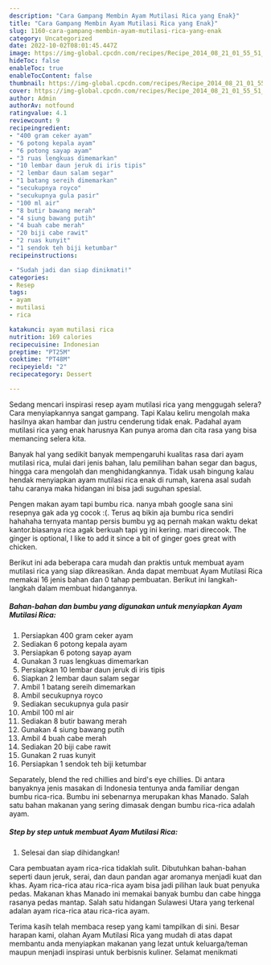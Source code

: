 ```yaml
---
description: "Cara Gampang Membin Ayam Mutilasi Rica yang Enak}"
title: "Cara Gampang Membin Ayam Mutilasi Rica yang Enak}"
slug: 1160-cara-gampang-membin-ayam-mutilasi-rica-yang-enak
category: Uncategorized
date: 2022-10-02T08:01:45.447Z
image: https://img-global.cpcdn.com/recipes/Recipe_2014_08_21_01_55_51_507_5137faea99097e7c46fa/680x482cq70/ayam-mutilasi-rica-foto-resep-utama.jpg
hideToc: false
enableToc: true
enableTocContent: false
thumbnail: https://img-global.cpcdn.com/recipes/Recipe_2014_08_21_01_55_51_507_5137faea99097e7c46fa/680x482cq70/ayam-mutilasi-rica-foto-resep-utama.jpg
cover: https://img-global.cpcdn.com/recipes/Recipe_2014_08_21_01_55_51_507_5137faea99097e7c46fa/680x482cq70/ayam-mutilasi-rica-foto-resep-utama.jpg
author: Admin
authorAv: notfound
ratingvalue: 4.1
reviewcount: 9
recipeingredient:
- "400 gram ceker ayam"
- "6 potong kepala ayam"
- "6 potong sayap ayam"
- "3 ruas lengkuas dimemarkan"
- "10 lembar daun jeruk di iris tipis"
- "2 lembar daun salam segar"
- "1 batang sereih dimemarkan"
- "secukupnya royco"
- "secukupnya gula pasir"
- "100 ml air"
- "8 butir bawang merah"
- "4 siung bawang putih"
- "4 buah cabe merah"
- "20 biji cabe rawit"
- "2 ruas kunyit"
- "1 sendok teh biji ketumbar"
recipeinstructions:

- "Sudah jadi dan siap dinikmati!"
categories:
- Resep
tags:
- ayam
- mutilasi
- rica

katakunci: ayam mutilasi rica 
nutrition: 169 calories
recipecuisine: Indonesian
preptime: "PT25M"
cooktime: "PT48M"
recipeyield: "2"
recipecategory: Dessert

---
```



Sedang mencari inspirasi resep ayam mutilasi rica yang menggugah selera? Cara menyiapkannya sangat gampang. Tapi Kalau keliru mengolah maka hasilnya akan hambar dan justru cenderung tidak enak. Padahal ayam mutilasi rica yang enak harusnya Kan punya aroma dan cita rasa yang bisa memancing selera kita.


Banyak hal yang sedikit banyak mempengaruhi kualitas rasa dari ayam mutilasi rica, mulai dari jenis bahan, lalu pemilihan bahan segar dan bagus, hingga cara mengolah dan menghidangkannya. Tidak usah bingung kalau hendak menyiapkan ayam mutilasi rica enak di rumah, karena asal sudah tahu caranya maka hidangan ini bisa jadi suguhan spesial.

Pengen makan ayam tapi bumbu rica. nanya mbah google sana sini resepnya gak ada yg cocok :(. Terus aq bikin aja bumbu rica sendiri hahahaha ternyata mantap persis bumbu yg aq pernah makan waktu dekat kantor.biasanya rica agak berkuah tapi yg ini kering. mari direcook. The ginger is optional, I like to add it since a bit of ginger goes great with chicken.


Berikut ini ada beberapa cara mudah dan praktis untuk membuat ayam mutilasi rica yang siap dikreasikan. Anda dapat membuat Ayam Mutilasi Rica memakai 16 jenis bahan dan 0 tahap pembuatan. Berikut ini langkah-langkah dalam membuat hidangannya.

<!--inarticleads1-->

##### Bahan-bahan dan bumbu yang digunakan untuk menyiapkan Ayam Mutilasi Rica:

1. Persiapkan 400 gram ceker ayam
1. Sediakan 6 potong kepala ayam
1. Persiapkan 6 potong sayap ayam
1. Gunakan 3 ruas lengkuas dimemarkan
1. Persiapkan 10 lembar daun jeruk di iris tipis
1. Siapkan 2 lembar daun salam segar
1. Ambil 1 batang sereih dimemarkan
1. Ambil secukupnya royco
1. Sediakan secukupnya gula pasir
1. Ambil 100 ml air
1. Sediakan 8 butir bawang merah
1. Gunakan 4 siung bawang putih
1. Ambil 4 buah cabe merah
1. Sediakan 20 biji cabe rawit
1. Gunakan 2 ruas kunyit
1. Persiapkan 1 sendok teh biji ketumbar


Separately, blend the red chillies and bird&#39;s eye chillies. Di antara banyaknya jenis masakan di Indonesia tentunya anda familiar dengan bumbu rica-rica. Bumbu ini sebenarnya merupakan khas Manado. Salah satu bahan makanan yang sering dimasak dengan bumbu rica-rica adalah ayam. 

<!--inarticleads2-->

##### Step by step untuk membuat Ayam Mutilasi Rica:


1. Selesai dan siap dihidangkan!

Cara pembuatan ayam rica-rica tidaklah sulit. Dibutuhkan bahan-bahan seperti daun jeruk, serai, dan daun pandan agar aromanya menjadi kuat dan khas. Ayam rica-rica atau rica-rica ayam bisa jadi pilihan lauk buat penyuka pedas. Makanan khas Manado ini memakai banyak bumbu dan cabe hingga rasanya pedas mantap. Salah satu hidangan Sulawesi Utara yang terkenal adalan ayam rica-rica atau rica-rica ayam. 

Terima kasih telah membaca resep yang kami tampilkan di sini. Besar harapan kami, olahan Ayam Mutilasi Rica yang mudah di atas dapat membantu anda menyiapkan makanan yang lezat untuk keluarga/teman maupun menjadi inspirasi untuk berbisnis kuliner. Selamat menikmati
